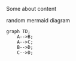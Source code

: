 Some about content

random mermaid diagram

```mermaid
graph TD;
    A-->B;
    A-->C;
    B-->D;
    C-->D;
```